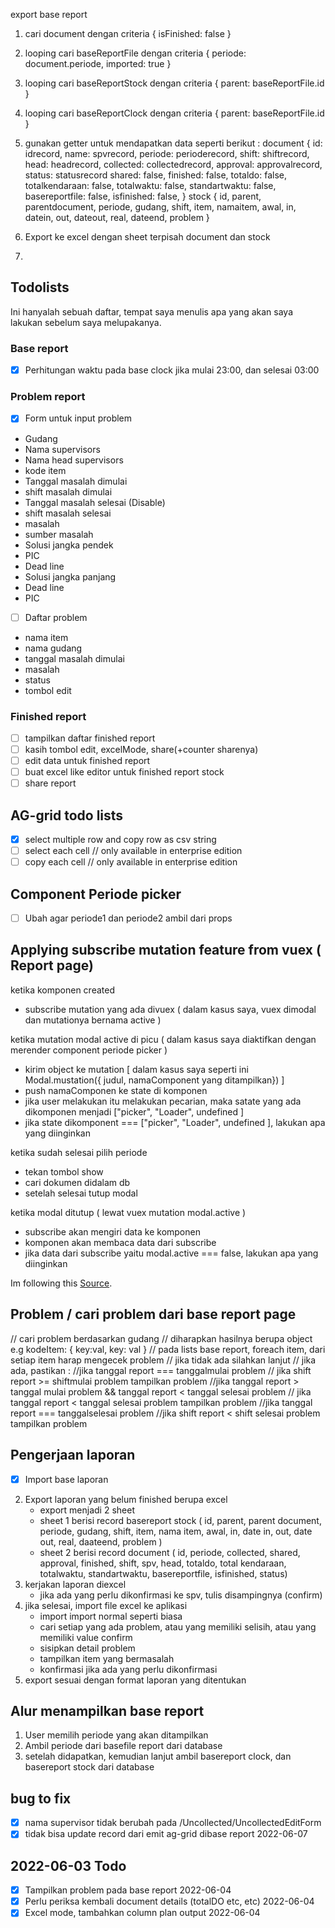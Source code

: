 
<!-- 
- [ ] Halaman edit dokumen, sebelumnya dokumen sudah ditandai sebagai MP Tidak masuk, tetapi terdapat kesalahan dalam penulisan nama kepala bagian, ketika kita update kepala bagian, maka status dokumen dari tidak masuk menjadi dikumpulkan dan diparaf pada tanggal saat itu 
- [ ] Import summary dokumen juga
- [ ] periksa cases dan complain import is_inserted tidak terdeteksi
-->


export base report

1. cari document dengan criteria { isFinished: false }
2. looping cari baseReportFile dengan criteria { periode: document.periode, imported: true }
3. looping cari baseReportStock dengan criteria { parent: baseReportFile.id }
4. looping cari baseReportClock dengan criteria { parent: baseReportFile.id }
5. gunakan getter untuk mendapatkan data seperti berikut :
document {
    id: idrecord, 
    name: spvrecord, 
    periode: perioderecord, 
    shift: shiftrecord, 
    head: headrecord, 
    collected: collectedrecord, 
    approval: approvalrecord, 
    status: statusrecord
    shared: false, 
    finished: false, 
    totaldo: false, 
    totalkendaraan: false, 
    totalwaktu: false, 
    standartwaktu: false, 
    basereportfile: false, 
    isfinished: false, 
}
stock {
    id, 
    parent, 
    parentdocument, 
    periode, 
    gudang, 
    shift, 
    item, 
    namaitem, 
    awal, 
    in, 
    datein, 
    out, 
    dateout, 
    real, 
    dateend, 
    problem
}

6. Export ke excel dengan sheet terpisah document dan stock
7. 

## Todolists
Ini hanyalah sebuah daftar, tempat saya menulis apa yang akan saya lakukan sebelum 
saya melupakanya.

### Base report
- [x] Perhitungan waktu pada base clock jika mulai 23:00, dan selesai 03:00

### Problem report
- [x] Form untuk input problem
- Gudang
- Nama supervisors
- Nama head supervisors
- kode item
- Tanggal masalah dimulai
- shift masalah dimulai
- Tanggal masalah selesai (Disable)
- shift masalah selesai
- masalah
- sumber masalah
- Solusi jangka pendek
- PIC
- Dead line
- Solusi jangka panjang
- Dead line
- PIC
- [ ] Daftar problem
- nama item
- nama gudang
- tanggal masalah dimulai
- masalah
- status
- tombol edit
  

### Finished report
- [ ] tampilkan daftar finished report
- [ ] kasih tombol edit, excelMode, share(+counter sharenya)
- [ ] edit data untuk finished report
- [ ] buat excel like editor untuk finished report stock
- [ ] share report

## AG-grid todo lists
- [x] select multiple row and copy row as csv string
- [ ] select each cell // only available in enterprise edition
- [ ] copy each cell // only available in enterprise edition

## Component Periode picker
- [ ] Ubah agar periode1 dan periode2 ambil dari props

## Applying subscribe mutation feature from vuex ( Report page)
ketika komponen created
- subscribe mutation yang ada divuex ( dalam kasus saya, vuex dimodal dan mutationya bernama active )

ketika mutation modal active di picu  ( dalam kasus saya diaktifkan dengan merender component periode picker )
- kirim object ke mutation [ dalam kasus saya seperti ini Modal.mustation({ judul, namaComponent yang ditampilkan}) ]
- push namaComponen ke state di komponen
- jika user melakukan itu melakukan pecarian, maka satate yang ada dikomponen menjadi ["picker", "Loader", undefined ]
- jika state dikomponent === ["picker", "Loader", undefined ], lakukan apa yang diinginkan

ketika sudah selesai pilih periode
- tekan tombol show
- cari dokumen didalam db
-  setelah selesai tutup modal

ketika modal ditutup ( lewat vuex mutation modal.active )
- subscribe akan mengiri data ke komponen
- komponen akan membaca data dari subscribe
- jika data dari subscribe yaitu modal.active === false, lakukan apa yang diinginkan
  
Im following this [Source](https://dev.to/viniciuskneves/watch-for-vuex-state-changes-2mgj).

## Problem / cari problem dari base report page
// cari problem berdasarkan gudang
    // diharapkan hasilnya berupa object e.g kodeItem: {  key:val, key: val  }
// pada lists base report, foreach item, dari setiap item harap mengecek problem
    // jika tidak ada silahkan lanjut
    // jika ada, pastikan :
        //jika tanggal report === tanggalmulai problem 
            // jika shift report >= shiftmulai problem
            tampilkan problem
        //jika tanggal report > tanggal mulai problem && tanggal report < tanggal selesai problem
            // jika tanggal report < tanggal selesai problem
            tampilkan problem
        //jika tanggal report === tanggalselesai problem
            //jika shift report < shift selesai problem
            tampilkan problem

## Pengerjaan laporan
- [x] Import base laporan
2. Export laporan yang belum finished berupa excel
    - export menjadi 2 sheet
    - sheet 1 berisi record basereport stock ( id, parent, parent document, periode, gudang, shift, item, nama item, awal, in, date in, out, date out, real, daateend, problem )
    - sheet 2 berisi record document ( id, periode, collected, shared, approval, finished, shift, spv, head, totaldo, total kendaraan, totalwaktu, standartwaktu, basereportfile, isfinished, status)
3. kerjakan laporan diexcel
    - jika ada yang perlu dikonfirmasi ke spv, tulis disampingnya (confirm)
4. jika selesai, import file excel ke aplikasi
    - import import normal seperti biasa
    - cari setiap yang ada problem, atau yang memiliki selisih, atau yang memiliki value confirm
    - sisipkan detail problem
    - tampilkan item yang bermasalah
    - konfirmasi jika ada yang perlu dikonfirmasi
5. export sesuai dengan format laporan yang ditentukan

## Alur menampilkan base report
1. User memilih periode yang akan ditampilkan
2. Ambil periode dari basefile report dari database
3. setelah didapatkan, kemudian lanjut ambil basereport clock, dan basereport stock dari database

## bug to fix
- [x] nama supervisor tidak berubah pada /Uncollected/UncollectedEditForm
- [x] tidak bisa update record dari emit ag-grid dibase report 2022-06-07

## 2022-06-03 Todo
- [x] Tampilkan problem pada base report 2022-06-04
- [x] Perlu periksa kembali document details (totalDO etc, etc) 2022-06-04
- [x] Excel mode, tambahkan column plan output 2022-06-04
